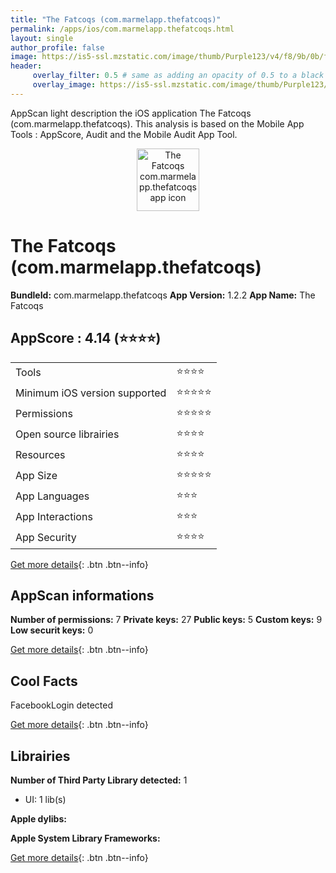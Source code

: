 ```yaml
---
title: "The Fatcoqs (com.marmelapp.thefatcoqs)"
permalink: /apps/ios/com.marmelapp.thefatcoqs.html
layout: single
author_profile: false
image: https://is5-ssl.mzstatic.com/image/thumb/Purple123/v4/f8/9b/0b/f89b0b90-26bc-3d0a-8438-d406b6566e80/AppIcon-0-1x_U007emarketing-0-85-220-0-5.png/512x512bb.jpg
header: 
     overlay_filter: 0.5 # same as adding an opacity of 0.5 to a black background
     overlay_image: https://is5-ssl.mzstatic.com/image/thumb/Purple123/v4/f8/9b/0b/f89b0b90-26bc-3d0a-8438-d406b6566e80/AppIcon-0-1x_U007emarketing-0-85-220-0-5.png/512x512bb.jpg
---
```

AppScan light description the iOS application The Fatcoqs (com.marmelapp.thefatcoqs). This analysis is based on the Mobile App Tools : AppScore, Audit and the Mobile Audit App Tool.

  
  
<div style="text-align: center;"><img src="https://is5-ssl.mzstatic.com/image/thumb/Purple123/v4/f8/9b/0b/f89b0b90-26bc-3d0a-8438-d406b6566e80/AppIcon-0-1x_U007emarketing-0-85-220-0-5.png/512x512bb.jpg" width="100" height="100" alt="The Fatcoqs com.marmelapp.thefatcoqs app icon"></div>  
  
# The Fatcoqs (com.marmelapp.thefatcoqs)

**BundleId:** com.marmelapp.thefatcoqs
**App Version:** 1.2.2
**App Name:** The Fatcoqs


## AppScore : 4.14 (⭐️⭐️⭐️⭐️) 

<table>
<tr><td> Tools </td><td> ⭐️⭐️⭐️⭐️ </td></tr>
<tr><td> Minimum iOS version supported </td><td> ⭐️⭐️⭐️⭐️⭐️ </td></tr>
<tr><td> Permissions </td><td> ⭐️⭐️⭐️⭐️⭐️ </td></tr>
<tr><td> Open source librairies </td><td> ⭐️⭐️⭐️⭐️ </td></tr>
<tr><td> Resources </td><td> ⭐️⭐️⭐️⭐️ </td></tr>
<tr><td> App Size </td><td> ⭐️⭐️⭐️⭐️⭐️ </td></tr>
<tr><td> App Languages </td><td> ⭐️⭐️⭐️ </td></tr>
<tr><td> App Interactions </td><td> ⭐️⭐️⭐️ </td></tr>
<tr><td> App Security </td><td> ⭐️⭐️⭐️⭐️ </td></tr>
</table>

[Get more details](/pricing.html){: .btn .btn--info}  
  
## AppScan informations 

**Number of permissions:** 7
**Private keys:** 27
**Public keys:** 5
**Custom keys:** 9
**Low securit keys:** 0
  
[Get more details](/pricing.html){: .btn .btn--info}

## Cool Facts

FacebookLogin detected
  
[Get more details](/pricing.html){: .btn .btn--info}

## Librairies 
**Number of Third Party Library detected:** 1
- UI: 1 lib(s)

**Apple dylibs:**


**Apple System Library Frameworks:**


  
[Get more details](/pricing.html){: .btn .btn--info}

